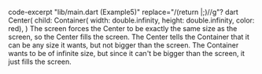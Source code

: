 code-excerpt "lib/main.dart (Example5)" replace="/(return |;)//g"?
dart
Center(
  child: Container(
      width: double.infinity, height: double.infinity, color: red),
)
The screen forces the Center to be exactly the
same size as the screen, so the Center fills the screen.
The Center tells the Container that it can be any size it wants,
but not bigger than the screen. The Container wants to be
of infinite size, but since it can't be bigger than the screen,
it just fills the screen.
